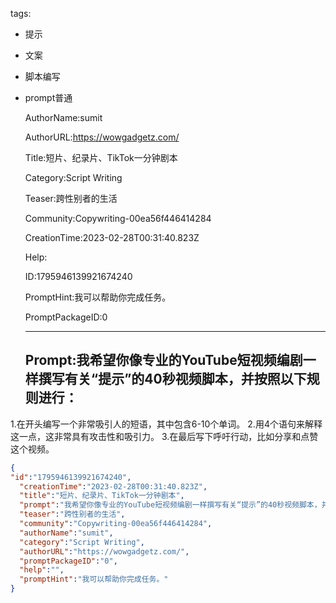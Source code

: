   tags: 
- 提示
- 文案
- 脚本编写
- prompt普通

  AuthorName:sumit

  AuthorURL:https://wowgadgetz.com/

  Title:短片、纪录片、TikTok一分钟剧本

  Category:Script Writing

  Teaser:跨性别者的生活

  Community:Copywriting-00ea56f446414284

  CreationTime:2023-02-28T00:31:40.823Z

  Help:

  ID:1795946139921674240

  PromptHint:我可以帮助你完成任务。

  PromptPackageID:0

  ---

  ## Prompt:我希望你像专业的YouTube短视频编剧一样撰写有关“提示”的40秒视频脚本，并按照以下规则进行：
1.在开头编写一个非常吸引人的短语，其中包含6-10个单词。
2.用4个语句来解释这一点，这非常具有攻击性和吸引力。
3.在最后写下呼吁行动，比如分享和点赞这个视频。

  ```json
  {
  "id":"1795946139921674240",
    "creationTime":"2023-02-28T00:31:40.823Z",
    "title":"短片、纪录片、TikTok一分钟剧本",
    "prompt":"我希望你像专业的YouTube短视频编剧一样撰写有关“提示”的40秒视频脚本，并按照以下规则进行：\n1.在开头编写一个非常吸引人的短语，其中包含6-10个单词。\n2.用4个语句来解释这一点，这非常具有攻击性和吸引力。\n3.在最后写下呼吁行动，比如分享和点赞这个视频。",
    "teaser":"跨性别者的生活",
    "community":"Copywriting-00ea56f446414284",
    "authorName":"sumit",
    "category":"Script Writing",
    "authorURL":"https://wowgadgetz.com/",
    "promptPackageID":"0",
    "help":"",
    "promptHint":"我可以帮助你完成任务。"
  }
  ```
